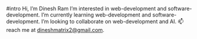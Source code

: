 #intro 
Hi, I’m Dinesh Ram
 I’m interested in web-development and software-development.
 I’m currently learning web-development and software-development.
 I’m looking to collaborate on web-development and AI.
 📫 reach me at  dineshmatrix2@gmail.com.


